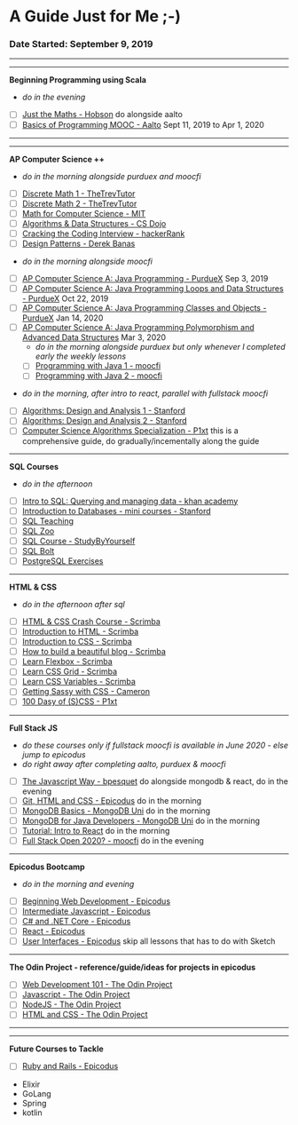 # A Guide Just for Me ;-)
### Date Started: September 9, 2019
---
---
**Beginning Programming using Scala**
- _do in the evening_
- [ ]  [Just the Maths - Hobson](https://archive.uea.ac.uk/jtm/contents.htm) do alongside aalto
- [ ]  [Basics of Programming MOOC - Aalto](https://plus.cs.aalto.fi/o1/2019/) Sept 11, 2019 to Apr 1, 2020
---
---
**AP Computer Science ++**
- _do in the morning alongside purduex and moocfi_
- [ ]  [Discrete Math 1 - TheTrevTutor](https://www.youtube.com/playlist?list=PLDDGPdw7e6Ag1EIznZ-m-qXu4XX3A0cIz)
- [ ]  [Discrete Math 2 - TheTrevTutor](https://www.youtube.com/playlist?list=PLDDGPdw7e6Aj0amDsYInT_8p6xTSTGEi2)
- [ ]  [Math for Computer Science - MIT](https://www.youtube.com/playlist?list=PLUl4u3cNGP60UlabZBeeqOuoLuj_KNphQ)
- [ ]  [Algorithms & Data Structures - CS Dojo](https://www.youtube.com/playlist?list=PLBZBJbE_rGRV8D7XZ08LK6z-4zPoWzu5H)
- [ ]  [Cracking the Coding Interview - hackerRank](https://www.youtube.com/playlist?list=PLOuZYwbmgZWXvkghUyMLdI90IwxbNCiWK)
- [ ]  [Design Patterns - Derek Banas](https://www.youtube.com/playlist?list=PLF206E906175C7E07)
- _do in the morning alongside moocfi_
- [ ]  [AP Computer Science A: Java Programming - PurdueX](https://www.edx.org/course/ap-computer-science-a-java-programming-3) Sep 3, 2019
- [ ]  [AP Computer Science A: Java Programming Loops and Data Structures - PurdueX](https://www.edx.org/course/ap-computer-science-a-java-programming-loops-and-data-structures-4) Oct 22, 2019
- [ ]  [AP Computer Science A: Java Programming Classes and Objects - PurdueX](https://www.edx.org/course/ap-computer-science-a-java-programming-classes-and-objects-3) Jan 14, 2020
- [ ]  [AP Computer Science A: Java Programming Polymorphism and Advanced Data Structures](https://www.edx.org/course/ap-computer-science-a-java-programming-polymorphism-and-advanced-data-structures-3) Mar 3, 2020
    - _do in the morning alongside purduex but only whenever I completed early the weekly lessons_
    - [ ]  [Programming with Java 1 - moocfi](http://moocfi.github.io/courses/2013/programming-part-1/material.html)
    - [ ]  [Programming with Java 2 - moocfi](http://moocfi.github.io/courses/2013/programming-part-2/material.html)
- _do in the morning, after intro to react, parallel with fullstack moocfi_
- [ ]  [Algorithms: Design and Analysis 1 - Stanford](https://lagunita.stanford.edu/courses/course-v1:Engineering+Algorithms1+SelfPaced/about)
- [ ]  [Algorithms: Design and Analysis 2 - Stanford](https://lagunita.stanford.edu/courses/course-v1:Engineering+Algorithms2+SelfPaced/about)
- [ ]  [Computer Science Algorithms Specialization - P1xt](https://github.com/P1xt/p1xt-guides/blob/master/specializations/algorithms.md) this is a comprehensive guide, do gradually/incementally along the guide
---
**SQL Courses**
- _do in the afternoon_
- [ ]  [Intro to SQL: Querying and managing data - khan academy](https://www.khanacademy.org/computing/computer-programming/sql)
- [ ]  [Introduction to Databases - mini courses - Stanford](https://lagunita.stanford.edu/courses/DB/2014/SelfPaced/about)
- [ ]  [SQL Teaching](https://www.sqlteaching.com/)
- [ ]  [SQL Zoo](https://sqlzoo.net/)
- [ ]  [SQL Course - StudyByYourself](http://studybyyourself.com/seminar/sql/course/?lang=en)
- [ ]  [SQL Bolt](https://sqlbolt.com/)
- [ ]  [PostgreSQL Exercises](https://pgexercises.com/)
---
**HTML & CSS**
- _do in the afternoon after sql_
- [ ]  [HTML & CSS Crash Course - Scrimba](https://scrimba.com/g/ghtmlcss)
- [ ]  [Introduction to HTML - Scrimba](https://scrimba.com/g/ghtml)
- [ ]  [Introduction to CSS - Scrimba](https://scrimba.com/g/gintrotocss)
- [ ]  [How to build a beautiful blog - Scrimba](https://scrimba.com/g/gbuildablog)
- [ ]  [Learn Flexbox - Scrimba](https://scrimba.com/g/gflexbox)
- [ ]  [Learn CSS Grid - Scrimba](https://scrimba.com/g/gR8PTE)
- [ ]  [Learn CSS Variables - Scrimba](https://scrimba.com/g/gcssvariables)
- [ ]  [Getting Sassy with CSS - Cameron](http://www.sassshop.com/#/)
- [ ]  [100 Dasy of (S)CSS - P1xt](https://codepen.io/collection/AVPPQq/)
---
**Full Stack JS** 
- _do these courses only if fullstack moocfi is available in June 2020 - else jump to epicodus_
- _do right away after completing aalto, purduex & moocfi_
- [ ]  [The Javascript Way - bpesquet](https://github.com/bpesquet/thejsway) do alongside mongodb & react, do in the evening
- [ ]  [Git, HTML and CSS - Epicodus](https://www.learnhowtoprogram.com/introduction-to-programming/git-html-and-css-50152baf-07d4-4238-8421-4d6c423e6032) do in the morning
- [ ]  [MongoDB Basics - MongoDB Uni](https://university.mongodb.com/courses/M001/about) do in the morning
- [ ]  [MongoDB for Java Developers - MongoDB Uni](https://university.mongodb.com/courses/M220J/about) do in the morning
- [ ]  [Tutorial: Intro to React](https://reactjs.org/tutorial/tutorial.html) do in the morning
- [ ]  [Full Stack Open 2020? - moocfi](https://www.mooc.fi/en/) do in the evening 
---
**Epicodus Bootcamp**
- _do in the morning and evening_
- [ ]  [Beginning Web Development - Epicodus](https://www.learnhowtoprogram.com/introduction-to-programming)
- [ ]  [Intermediate Javascript - Epicodus](https://www.learnhowtoprogram.com/intermediate-javascript)
- [ ]  [C# and .NET Core - Epicodus](https://www.learnhowtoprogram.com/c-and-net)
- [ ]  [React - Epicodus](https://www.learnhowtoprogram.com/react)
- [ ]  [User Interfaces - Epicodus](https://www.learnhowtoprogram.com/user-interfaces) skip all lessons that has to do with Sketch

---
**The Odin Project - reference/guide/ideas for projects in epicodus**
- [ ]  [Web Development 101 - The Odin Project](https://www.theodinproject.com/courses/web-development-101)
- [ ]  [Javascript - The Odin Project](https://www.theodinproject.com/courses/javascript)
- [ ]  [NodeJS - The Odin Project](https://www.theodinproject.com/courses/nodejs)
- [ ]  [HTML and CSS - The Odin Project](https://www.theodinproject.com/courses/html5-and-css3)
---
---
**Future Courses to Tackle**
- [ ]  [Ruby and Rails - Epicodus](https://www.learnhowtoprogram.com/ruby-and-rails)
- Elixir 
- GoLang 
- Spring 
- kotlin 

